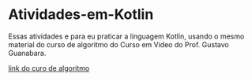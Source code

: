 # Atividades-em-Kotlin
Essas atividades e para eu praticar a linguagem Kotlin, usando o mesmo material do curso de algoritmo do Curso em Video do Prof. Gustavo Guanabara.

<!--<a src="https://www.cursoemvideo.com/curso/curso-de-algoritmo/">link do curo de algoritmo</a>-->
[link do curo de algoritmo](URL "[Título do Link](https://www.cursoemvideo.com/curso/curso-de-algoritmo/)https://www.cursoemvideo.com/curso/curso-de-algoritmo/")
